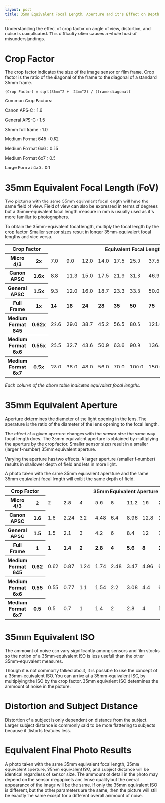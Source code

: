 ```yaml
---
layout: post
title: 35mm Equivalent Focal Length, Aperture and it's Effect on Depth of Field, Distortion, etc.
---
```


Understanding the effect of crop factor on angle of view, distortion, and noise is complicated.
This difficulty often causes a whole host of misunderstandings.

Crop Factor
===========
The crop factor indicates the size of the image sensor or film frame. Crop factor is the ratio of the diagonal of the frame to the diagonal of a standard 35mm frame.

```
(Crop Factor) = sqrt(36mm^2 +  24mm^2) / (frame diagonal)
```

Common Crop Factors:

Canon APS-C
:   1.6

General APS-C 
:   1.5

35mm full frame
:   1.0

Medium Format 645
:   0.62

Medium Format 6x6
:   0.55

Medium Format 6x7
:   0.5

Large Format 4x5
:   0.1

35mm Equivalent Focal Length (FoV)
==================================
Two pictures with the same 35mm equivalent focal length will have the same field of view. Field of view can also be expressed in terms of degrees but a 35mm-equivalent focal length measure in mm is usually used as it's more familiar to photographers.

To obtain the 35mm-equivalent focal length, multiply the focal length by the crop factor. Smaller sensor sizes result in longer 35mm-equivalent focal lengths and vice versa.

<table>
<tr><th colspan="2">Crop Factor</th><th colspan="10">Equivalent Focal Lengths</th></tr>
<tr><th>Micro 4/3</th><th>2x</th><td>	7.0	</td><td>	9.0	</td><td>	12.0	</td><td>	14.0	</td><td>	17.5	</td><td>	25.0	</td><td>	37.5	</td><td>	42.5	</td><td>	67.5	</td><td>	100.0	</td></tr>
<tr><th>Canon APSC</th><th>1.6x</th><td>	8.8	</td><td>	11.3	</td><td>	15.0	</td><td>	17.5	</td><td>	21.9	</td><td>	31.3	</td><td>	46.9	</td><td>	53.1	</td><td>	84.4	</td><td>	125.0	</td></tr>
<tr><th>General APSC</th><th>1.5x</th><td>	9.3	</td><td>	12.0	</td><td>	16.0	</td><td>	18.7	</td><td>	23.3	</td><td>	33.3	</td><td>	50.0	</td><td>	56.7	</td><td>	90.0	</td><td>	133.3	</td></tr>
  <tr><th>Full Frame</th><th>1x</th><td><strong>14</strong></td><td><strong>18</strong></td><td><strong>24</strong></td><td><strong>28</strong></td><td><strong>35</strong></td><td><strong>50</strong></td><td><strong>75</strong></td><td><strong>85</strong></td><td><strong>135</strong></td><td><strong>200</strong></td></tr>
<tr><th>Medium Format 645</th><th>0.62x</th><td>	22.6	</td><td>	29.0	</td><td>	38.7	</td><td>	45.2	</td><td>	56.5	</td><td>	80.6	</td><td>	121.0	</td><td>	137.1	</td><td>	217.7	</td><td>	322.6	</td></tr>
<tr><th>Medium Format 6x6</th><th>0.55x</th><td>	25.5	</td><td>	32.7	</td><td>	43.6	</td><td>	50.9	</td><td>	63.6	</td><td>	90.9	</td><td>	136.4	</td><td>	154.5	</td><td>	245.5	</td><td>	363.6	</td></tr>
<tr><th>Medium Format 6x7</th><th>0.5x</th><td>	28.0	</td><td>	36.0	</td><td>	48.0	</td><td>	56.0	</td><td>	70.0	</td><td>	100.0	</td><td>	150.0	</td><td>	170.0	</td><td>	270.0	</td><td>	400.0	</td></tr>
</table>

<em>Each column of the above table indicates equivalent focal lengths.</em>

35mm Equivalent Aperture
========================
Aperture determines the diameter of the light opening in the lens. The aperature is the ratio of the diameter of the lens opening to the focal length.

The effect of a given aperture changes with the sensor size the same way focal length does. The 35mm equivalent aperture is obtained by multiplying the aperture by the crop factor. Smaller sensor sizes result in a smaller (larger f-number) 35mm equivalent aperture.

Varying the aperture has two effects. A larger aperture (smaller f-number) results in shallower depth of field and lets in more light.

A photo taken with the same 35mm equivalent aperature and the same 35mm equivalent focal length will exibit the same depth of field. 

<table>
<tr><th colspan="2">Crop Factor</th><th colspan="10">35mm Equivalent Aperture</th></tr>
<tr><th>Micro 4/3        </th><th>2   </th><td>2</td><td>2.8</td><td>4</td><td>5.6</td><td>8</td><td>11.2</td><td>16</td><td>22</td><td>32</td><td>44</td></tr>
<tr><th>Canon APSC       </th><th>1.6 </th><td>1.6</td><td>2.24</td><td>3.2</td><td>4.48</td><td>6.4</td><td>8.96</td><td>12.8</td><td>17.6</td><td>25.6</td><td>35.2</td></tr>
<tr><th>General APSC     </th><th>1.5 </th><td>1.5</td><td>2.1</td><td>3</td><td>4.2</td><td>6</td><td>8.4</td><td>12</td><td>16.5</td><td>24</td><td>33</td></tr>
<tr><th>Full Frame       </th><th>1   </th><td><strong>1</strong></td><td><strong>1.4</strong></td><td><strong>2</strong></td><td><strong>2.8</strong></td><td><strong>4</strong></td><td><strong>5.6</strong></td><td><strong>8</strong></td><td><strong>11</strong></td><td><strong>16</strong></td><td><strong>22</strong></td></tr>
<tr><th>Medium Format 645</th><th>0.62</th><td>0.62</td><td>0.87</td><td>1.24</td><td>1.74</td><td>2.48</td><td>3.47</td><td>4.96</td><td>6.82</td><td>9.92</td><td>13.64</td></tr>
<tr><th>Medium Format 6x6</th><th>0.55</th><td>0.55</td><td>0.77</td><td>1.1</td><td>1.54</td><td>2.2</td><td>3.08</td><td>4.4</td><td>6.05</td><td>8.8</td><td>12.1</td></tr>
<tr><th>Medium Format 6x7</th><th>0.5 </th><td>0.5</td><td>0.7</td><td>1</td><td>1.4</td><td>2</td><td>2.8</td><td>4</td><td>5.5</td><td>8</td><td>11</td></tr>
</table>

35mm Equivalent ISO
=================== 
The ammount of noise can vary significantly among sensors and film stocks so the notion of a 35mm-equivalent ISO is less usefull than the other 35mm-equivalent measures.

Though it is not commonly talked about, it is possible to use the concept of a 35mm-equivalent ISO. You can arrive at a 35mm-equivalent ISO, by multiplying the ISO by the crop factor. 35mm equivalent ISO determines the ammount of noise in the picture.

Distortion and Subject Distance
===============================
Distortion of a subject is only dependent on distance from the subject. Larger subject distance is commonly said to be more flattering to subjects because it distorts features less.

Equivalent Final Photo Results
==============================
A photo taken with the same 35mm equivalent focal length, 35mm equivalent aperture, 35mm equivalent ISO, and subject distance will be identical regardless of sensor size. The ammount of detail in the photo may depend on the sensor megapixels and lense quality but the overall appearance of the image will be the same. If only the 35mm equivalent ISO is different, but the other parameters are the same, then the picture will still be exactly the same except for a different overall ammount of noise.
